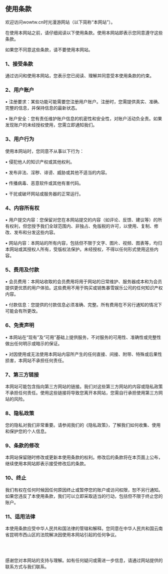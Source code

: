 ## 使用条款

欢迎访问wowtw.cn时光漫游网站（以下简称“本网站”）。

在使用本网站之前，请仔细阅读以下使用条款。使用本网站即表示您同意遵守这些条款。

如果您不同意这些条款，请不要使用本网站。

### 1、接受条款

通过访问和使用本网站，您表示您已阅读、理解并同意受本使用条款的约束。

### 2、用户账户

•	注册要求：某些功能可能需要您注册用户账户。注册时，您需提供真实、准确、完整的信息，并保持信息的最新状态。

•	账户安全：您有责任维护账户信息的机密性和安全性，对账户活动负全责。如果发现账户的未经授权使用，您需立即通知我们。

### 3、用户行为

使用本网站时，您同意不从事以下行为：

•	侵犯他人的知识产权或其他权利。

•	发布非法、淫秽、诽谤、威胁或其他不适当的内容。

•	传播病毒、恶意软件或其他有害代码。

•	干扰或破坏网站或服务器的正常运行。

### 4、内容所有权

•	用户提交内容：您保留对您在本网站提交的内容（如评论、反馈、建议等）的所有权利，但您授予我们全球范围内、非独占、免版税的许可，以使用、复制、修改、发布和分发这些内容。

•	网站内容：本网站的所有内容，包括但不限于文字、图片、视频、图表等，均归本网站或其授权人所有，受版权法保护。未经授权，不得以任何形式使用这些内容。

### 5、费用及付款

•	会员费用：本网站收取的会员费用将用于网站的日常维护、服务器成本和为会员提供更优质的用户体验。这些费用不用于购买或销售暴雪娱乐公司的任何知识产权内容。

•	付款信息：您提供的付款信息必须准确、完整。所有费用在不另行通知的情况下可能会有所更改。

### 6、免责声明

•	本网站在“现有”及“可用”基础上提供服务，不对服务的可用性、准确性或完整性做出任何明示或暗示的保证。

•	对因使用或无法使用本网站内容所产生的任何直接、间接、附带、特殊或后果性损害，本网站不承担任何责任。

### 7、第三方链接

本网站可能包含指向第三方网站的链接。我们对这些第三方网站的内容或隐私政策不承担任何责任。使用这些链接将导致您离开本网站，您需自行承担使用第三方网站的风险。

### 8、隐私政策

您的隐私对我们非常重要。请参阅我们的《隐私政策》，了解我们如何收集、使用和保护您的个人信息。

### 9、条款的修改

本网站保留随时修改或更新本使用条款的权利。修改后的条款将在本页面上公布，继续使用本网站即表示接受修改后的条款。

### 10、终止

我们有权在任何时候因任何原因终止或暂停您的账户或访问权限，恕不另行通知。如果您违反了本使用条款，我们可以立即采取适当的行动，包括但不限于终止您的账户。

### 11、适用法律

本使用条款应受中华人民共和国法律的管辖和解释。您同意在中华人民共和国云南省昆明市西山区的法院解决因使用本网站引起的任何争议。

<br>

<br>

感谢您对本网站的支持与理解。如有任何疑问或需进一步信息，请通过网站提供的联系方式与我们联系。